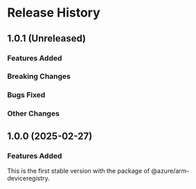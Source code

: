# Release History

## 1.0.1 (Unreleased)

### Features Added

### Breaking Changes

### Bugs Fixed

### Other Changes

## 1.0.0 (2025-02-27)

### Features Added

This is the first stable version with the package of @azure/arm-deviceregistry.
